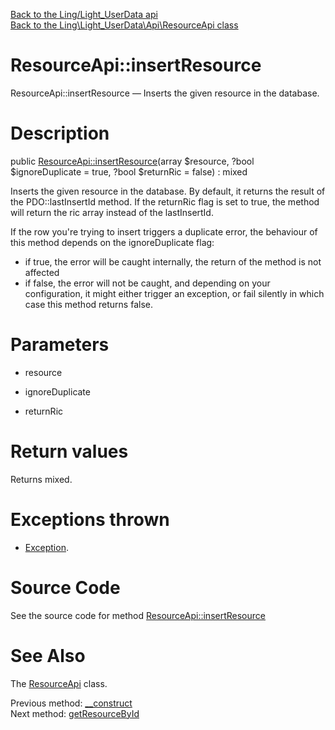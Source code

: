 [Back to the Ling/Light_UserData api](https://github.com/lingtalfi/Light_UserData/blob/master/doc/api/Ling/Light_UserData.md)<br>
[Back to the Ling\Light_UserData\Api\ResourceApi class](https://github.com/lingtalfi/Light_UserData/blob/master/doc/api/Ling/Light_UserData/Api/ResourceApi.md)


ResourceApi::insertResource
================



ResourceApi::insertResource — Inserts the given resource in the database.




Description
================


public [ResourceApi::insertResource](https://github.com/lingtalfi/Light_UserData/blob/master/doc/api/Ling/Light_UserData/Api/ResourceApi/insertResource.md)(array $resource, ?bool $ignoreDuplicate = true, ?bool $returnRic = false) : mixed




Inserts the given resource in the database.
By default, it returns the result of the PDO::lastInsertId method.
If the returnRic flag is set to true, the method will return the ric array instead of the lastInsertId.


If the row you're trying to insert triggers a duplicate error, the behaviour of this method depends on
the ignoreDuplicate flag:
- if true, the error will be caught internally, the return of the method is not affected
- if false, the error will not be caught, and depending on your configuration, it might either
         trigger an exception, or fail silently in which case this method returns false.




Parameters
================


- resource

    

- ignoreDuplicate

    

- returnRic

    


Return values
================

Returns mixed.


Exceptions thrown
================

- [Exception](http://php.net/manual/en/class.exception.php).&nbsp;







Source Code
===========
See the source code for method [ResourceApi::insertResource](https://github.com/lingtalfi/Light_UserData/blob/master/Api/ResourceApi.php#L53-L57)


See Also
================

The [ResourceApi](https://github.com/lingtalfi/Light_UserData/blob/master/doc/api/Ling/Light_UserData/Api/ResourceApi.md) class.

Previous method: [__construct](https://github.com/lingtalfi/Light_UserData/blob/master/doc/api/Ling/Light_UserData/Api/ResourceApi/__construct.md)<br>Next method: [getResourceById](https://github.com/lingtalfi/Light_UserData/blob/master/doc/api/Ling/Light_UserData/Api/ResourceApi/getResourceById.md)<br>

